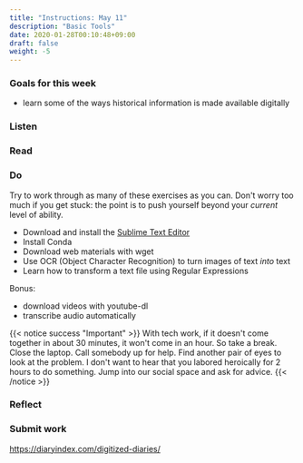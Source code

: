 ```yaml
---
title: "Instructions: May 11"
description: "Basic Tools"
date: 2020-01-28T00:10:48+09:00
draft: false
weight: -5
---
```


### Goals for this week
+ learn some of the ways historical information is made available digitally

### Listen  

### Read

### Do

Try to work through as many of these exercises as you can. Don't worry too much if you get stuck: the point is to push yourself beyond your _current_ level of ability.

+ Download and install the [Sublime Text Editor](https://www.sublimetext.com/)
+ Install Conda
+ Download web materials with wget
+ Use OCR (Object Character Recognition) to turn images of text _into_ text
+ Learn how to transform a text file using Regular Expressions

Bonus:
+ download videos with youtube-dl
+ transcribe audio automatically

{{< notice success "Important" >}} With tech work, if it doesn't come together in about 30 minutes, it won't come in an hour. So take a break. Close the laptop. Call somebody up for help. Find another pair of eyes to look at the problem. I don't want to hear that you labored heroically for 2 hours to do something. Jump into our social space and ask for advice.
{{< /notice >}}

### Reflect

### Submit work

https://diaryindex.com/digitized-diaries/
